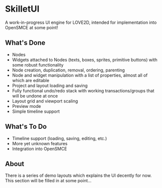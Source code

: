 # SkilletUI

A work-in-progress UI engine for LOVE2D, intended for implementation into OpenSMCE at some point!

## What's Done

- Nodes
- Widgets attached to Nodes (texts, boxes, sprites, primitive buttons) with some robust functionality
- Node creation, duplication, removal, ordering, parenting
- Node and widget manipulation with a list of properties, almost all of which are editable
- Project and layout loading and saving
- Fully functional undo/redo stack with working transactions/groups that will be undone at once
- Layout grid and viewport scaling
- Preview mode
- Simple timeline support

## What's To Do

- Timeline support (loading, saving, editing, etc.)
- More yet unknown features
- Integration into OpenSMCE

## About

There is a series of demo layouts which explains the UI decently for now. This section will be filled in at some point...